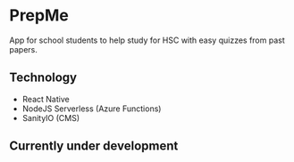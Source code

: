 # PrepMe
App for school students to help study for HSC with easy quizzes from past papers.

## Technology
* React Native
* NodeJS Serverless (Azure Functions)
* SanityIO (CMS)

## Currently under development
